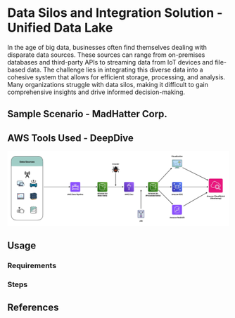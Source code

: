# Data Silos and Integration Solution - Unified Data Lake

In the age of big data, businesses often find themselves dealing with disparate data sources. These sources can range from on-premises databases and third-party APIs to streaming data from IoT devices and file-based data. The challenge lies in integrating this diverse data into a cohesive system that allows for efficient storage, processing, and analysis. Many organizations struggle with data silos, making it difficult to gain comprehensive insights and drive informed decision-making.

## Sample Scenario - MadHatter Corp.

## AWS Tools Used - DeepDive
![Unified Data Lake Architecture](assets/Pipeline-1.jpg)

## Usage

### Requirements

### Steps

## References
